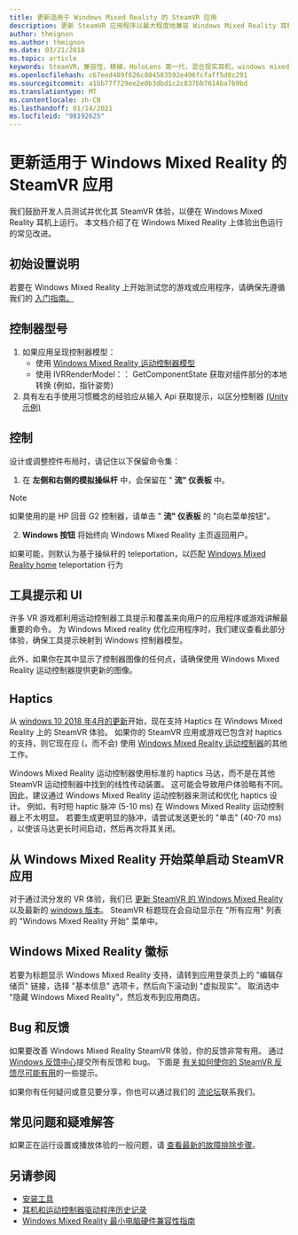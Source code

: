 ```yaml
---
title: 更新适用于 Windows Mixed Reality 的 SteamVR 应用
description: 更新 SteamVR 应用程序以最大程度地兼容 Windows Mixed Reality 耳机的最佳实践。
author: thmignon
ms.author: thmignon
ms.date: 03/21/2018
ms.topic: article
keywords: SteamVR，兼容性，移植，HoloLens 第一代，混合现实耳机，windows mixed reality 耳机，迁移，Windows 10，流，运动控制器，haptics
ms.openlocfilehash: c67eed489f626c804583592e496fcfaff5d8c291
ms.sourcegitcommit: a1bb77f729ee2e0b3dbd1c2c837bb7614ba7b9bd
ms.translationtype: MT
ms.contentlocale: zh-CN
ms.lasthandoff: 01/14/2021
ms.locfileid: "98192625"
---
```

# <a name="updating-steamvr-apps-for-windows-mixed-reality"></a>更新适用于 Windows Mixed Reality 的 SteamVR 应用

我们鼓励开发人员测试并优化其 SteamVR 体验，以便在 Windows Mixed Reality 耳机上运行。 本文档介绍了在 Windows Mixed Reality 上体验出色运行的常见改进。

## <a name="initial-setup-instructions"></a>初始设置说明

若要在 Windows Mixed Reality 上开始测试您的游戏或应用程序，请确保先遵循我们的 [入门指南。](https://aka.ms/WindowsMixedRealitySteamVR)

## <a name="controller-models"></a>控制器型号

1. 如果应用呈现控制器模型：
    * 使用 [Windows Mixed Reality 运动控制器模型](../../design/motion-controllers.md#rendering-the-motion-controller-model)
    * 使用 IVRRenderModel：： GetComponentState 获取对组件部分的本地转换 (例如，指针姿势) 
2. 具有左右手使用习惯概念的经验应从输入 Api 获取提示，以区分控制器 [ (Unity 示例) ](../unity/motion-controllers-in-unity.md#unity-buttonaxis-mapping-table)

## <a name="controls"></a>控制

设计或调整控件布局时，请记住以下保留命令集：
1. 在 **左侧和右侧的模拟操纵杆** 中，会保留在 " **流" 仪表板** 中。

> [!NOTE]
> 如果使用的是 HP 回音 G2 控制器，请单击 " **流" 仪表板** 的 "向右菜单按钮"。

2. **Windows 按钮** 将始终向 Windows Mixed Reality 主页返回用户。

如果可能，则默认为基于操纵杆的 teleportation，以匹配 [Windows Mixed Reality home](../../discover/navigating-the-windows-mixed-reality-home.md#getting-around-your-home) teleportation 行为

## <a name="tooltips-and-ui"></a>工具提示和 UI

许多 VR 游戏都利用运动控制器工具提示和覆盖来向用户的应用程序或游戏讲解最重要的命令。 为 Windows Mixed reality 优化应用程序时，我们建议查看此部分体验，确保工具提示映射到 Windows 控制器模型。

此外，如果你在其中显示了控制器图像的任何点，请确保使用 Windows Mixed Reality 运动控制器提供更新的图像。

## <a name="haptics"></a>Haptics

从 [windows 10 2018 年4月的更新](https://docs.microsoft.com/windows/mixed-reality/enthusiast-guide/release-notes-april-2018)开始，现在支持 Haptics 在 Windows Mixed Reality 上的 SteamVR 体验。 如果你的 SteamVR 应用或游戏已包含对 haptics 的支持，则它现在应 (，而不会) 使用 [Windows Mixed Reality 运动控制器](../../design/motion-controllers.md)的其他工作。

Windows Mixed Reality 运动控制器使用标准的 haptics 马达，而不是在其他 SteamVR 运动控制器中找到的线性传动装置。 这可能会导致用户体验略有不同。 因此，建议通过 Windows Mixed Reality 运动控制器来测试和优化 haptics 设计。 例如，有时短 haptic 脉冲 (5-10 ms) 在 Windows Mixed Reality 运动控制器上不太明显。 若要生成更明显的脉冲，请尝试发送更长的 "单击" (40-70 ms) ，以使该马达更长时间启动，然后再次将其关闭。

## <a name="launching-steamvr-apps-from-windows-mixed-reality-start-menu"></a>从 Windows Mixed Reality 开始菜单启动 SteamVR 应用

对于通过流分发的 VR 体验，我们已 [更新 SteamVR 的 Windows Mixed Reality](https://steamcommunity.com/games/719950/announcements/detail/1687045485866139800) 以及最新的 [windows 版本](https://insider.windows.com)。 SteamVR 标题现在会自动显示在 "所有应用" 列表的 "Windows Mixed Reality 开始" 菜单中。

## <a name="windows-mixed-reality-logo"></a>Windows Mixed Reality 徽标

若要为标题显示 Windows Mixed Reality 支持，请转到应用登录页上的 "编辑存储页" 链接，选择 "基本信息" 选项卡，然后向下滚动到 "虚拟现实"。 取消选中 "隐藏 Windows Mixed Reality"，然后发布到应用商店。

## <a name="bugs-and-feedback"></a>Bug 和反馈

如果要改善 Windows Mixed Reality SteamVR 体验，你的反馈非常有用。 通过 [Windows 反馈中心](https://docs.microsoft.com/windows/mixed-reality/enthusiast-guide/filing-feedback)提交所有反馈和 bug。 下面是 [有关如何使你的 SteamVR 反馈尽可能有用](https://docs.microsoft.com/windows/mixed-reality/enthusiast-guide/using-steamvr-with-windows-mixed-reality#sharing-feedback-on-steamvr)的一些提示。

如果你有任何疑问或意见要分享，你也可以通过我们的 [流论坛](https://steamcommunity.com/app/719950/discussions/)联系我们。

## <a name="faqs-and-troubleshooting"></a>常见问题和疑难解答

如果正在运行设置或播放体验的一般问题，请 [查看最新的故障排除步骤](https://docs.microsoft.com/windows/mixed-reality/enthusiast-guide/troubleshooting-windows-mixed-reality#steamvr)。

## <a name="see-also"></a>另请参阅

* [安装工具](../install-the-tools.md)
* [耳机和运动控制器驱动程序历史记录](https://docs.microsoft.com/windows/mixed-reality/enthusiast-guide/mixed-reality-software)
* [Windows Mixed Reality 最小电脑硬件兼容性指南](https://docs.microsoft.com/windows/mixed-reality/enthusiast-guide/windows-mixed-reality-minimum-pc-hardware-compatibility-guidelines)
